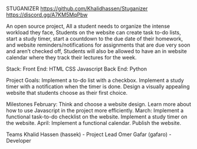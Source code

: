 STUGANIZER
https://github.com/Khalidhassen/Stuganizer
https://discord.gg/A7KM5MqPbw

An open source project, All a student needs to organize the intense workload they face, Students on the website can create task to-do lists, start a study timer, start a countdown to the due date of their homework, and website reminders/notifications for assignments that are due very soon and aren’t checked off, Students will also be allowed to have an in website calendar where they track their lectures for the week.

Stack:
Front End:
HTML
CSS
Javascript
Back End:
Python

Project Goals:
Implement a to-do list with a checkbox.
Implement a study timer with a notification when the timer is done.
Design a visually appealing website that students choose as their first choice.

Milestones
February:
Think and choose a website design.
Learn more about how to use Javascript in the project more efficiently.
March:
Implement a functional task-to-do checklist on the website.
Implement a study timer on the website.
April:
Implement a functional calendar.
Publish the website.

Teams
Khalid Hassen (hassek) - Project Lead
Omer Gafar (gafaro) - Developer

